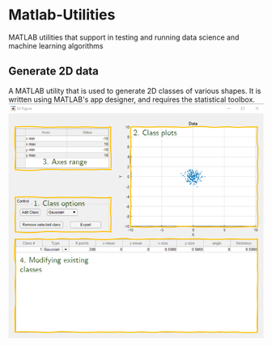 # Matlab-Utilities
 MATLAB utilities that support in testing and running data science and machine learning algorithms
## Generate 2D data
A MATLAB utility that is used to generate 2D classes of various shapes. It is written using MATLAB's app designer, and requires the statistical toolbox.
![Generate 2D Data app](Images/im1.png)
